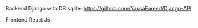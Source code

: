Backend Django with DB sqlite: https://github.com/YassaFareed/Django-API  <br>

Frontend React Js



